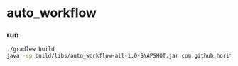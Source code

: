 # auto_workflow

### run
```bash
./gradlew build
java -cp build/libs/auto_workflow-all-1.0-SNAPSHOT.jar com.github.horitaku1124.auto_workflow.GuiMain
```